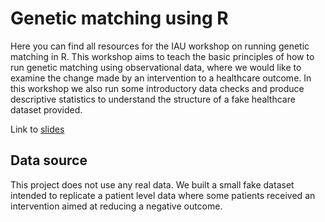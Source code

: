 # Genetic matching using R

Here you can find all resources for the IAU workshop on running genetic matching in R. This workshop aims to teach the basic principles of how to run genetic matching using observational data, where we would like to examine the change made by an intervention to a healthcare outcome. In this workshop we also run some introductory data checks and produce descriptive statistics to understand the structure of a fake healthcare dataset provided.


Link to [slides](https://thf-evaluative-analytics.github.io/webinar-genetic-matching/gen-match-slides.html#1)


## Data source

This project does not use any real data. We built a small fake dataset intended to replicate a patient level data where some patients received an intervention aimed at reducing a negative outcome.
